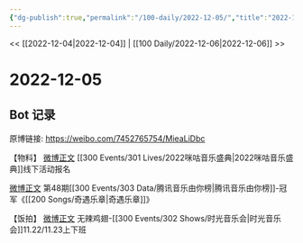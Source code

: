 ```yaml
---
{"dg-publish":true,"permalink":"/100-daily/2022-12-05/","title":"2022-12-05"}
---
```



<< [[2022-12-04\|2022-12-04]] | [[100 Daily/2022-12-06\|2022-12-06]] >>

# 2022-12-05

## Bot 记录

原博链接: https://weibo.com/7452765754/MieaLiDbc

【物料】
[微博正文](https://weibo.com/detail/4843274743318661) [[300 Events/301 Lives/2022咪咕音乐盛典\|2022咪咕音乐盛典]]线下活动报名

[微博正文](https://weibo.com/detail/4843301624874963) 第48期[[300 Events/303 Data/腾讯音乐由你榜\|腾讯音乐由你榜]]-冠军《[[200 Songs/奇遇乐章\|奇遇乐章]]》

【饭拍】
[微博正文](https://weibo.com/detail/4843120555983041) 无辣鸡翅-[[300 Events/302 Shows/时光音乐会\|时光音乐会]]11.22/11.23上下班
